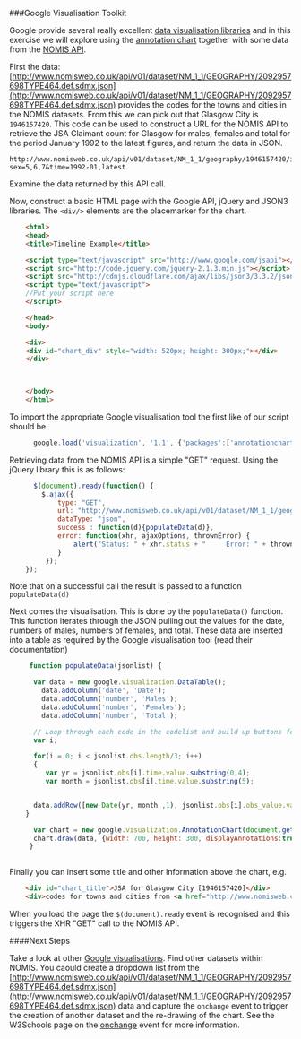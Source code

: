 ###Google Visualisation Toolkit

Google provide several really excellent [data visualisation libraries](https://developers.google.com/chart/interactive/docs/gadgetgallery) and in this exercise we will explore using the [annotation chart](https://developers.google.com/chart/interactive/docs/gallery/annotationchart) together with some data from the [NOMIS API](http://www.nomisweb.co.uk).

First the data:  [http://www.nomisweb.co.uk/api/v01/dataset/NM_1_1/GEOGRAPHY/2092957698TYPE464.def.sdmx.json](http://www.nomisweb.co.uk/api/v01/dataset/NM_1_1/GEOGRAPHY/2092957698TYPE464.def.sdmx.json) provides the codes for the towns and cities in the NOMIS datasets.  From this we can pick out that Glasgow City is ```1946157420```.  This code can be used to construct a URL for the NOMIS API to retrieve the JSA Claimant count for Glasgow for males, females and total for the period January 1992 to the latest figures, and return the data in JSON.

```
http://www.nomisweb.co.uk/api/v01/dataset/NM_1_1/geography/1946157420/item/1/measures/20203.data.JSON?sex=5,6,7&time=1992-01,latest
```

Examine the data returned by this API call.

Now, construct a basic HTML page with the Google API, jQuery and JSON3 libraries.  The ```<div/>``` elements are the placemarker for the chart.

```html
    <html>
    <head> 
    <title>Timeline Example</title>

    <script type="text/javascript" src="http://www.google.com/jsapi"></script>
    <script src="http://code.jquery.com/jquery-2.1.3.min.js"></script>
    <script src="http://cdnjs.cloudflare.com/ajax/libs/json3/3.3.2/json3.min.js"></script>
    <script type="text/javascript"> 
    //Put your script here
    </script>

    </head>
    <body> 

    <div>
    <div id="chart_div" style="width: 520px; height: 300px;"></div>
    </div>
     


    </body>
    </html>
```

To import the appropriate Google visualisation tool the first like of our script should be 
```javascript
      google.load('visualization', '1.1', {'packages':['annotationchart']});
```


Retrieving data from the NOMIS API is a simple "GET" request.  Using the jQuery library this is as follows:

```javascript
      $(document).ready(function() {
        $.ajax({
            type: "GET",
            url: "http://www.nomisweb.co.uk/api/v01/dataset/NM_1_1/geography/1946157420/item/1/measures/20203.data.JSON?sex=5,6,7&time=1992-01,latest",
            dataType: "json",
            success : function(d){populateData(d)},
            error: function(xhr, ajaxOptions, thrownError) {
                alert("Status: " + xhr.status + "     Error: " + thrownError);
            }
         });
    });
```

Note that on a successful call the result is passed to a function ```populateData(d)```

Next comes the visualisation.  This is done by the ```populateData()``` function.  This function iterates through the JSON pulling out the values for the date, numbers of males, numbers of females, and total.  These data are inserted into a table as required by the Google visualisation tool (read their documentation)

```javascript
     function populateData(jsonlist) {

      var data = new google.visualization.DataTable();
        data.addColumn('date', 'Date');
        data.addColumn('number', 'Males');
        data.addColumn('number', 'Females');
        data.addColumn('number', 'Total');

      // Loop through each code in the codelist and build up buttons for the user to click
      var i;

      for(i = 0; i < jsonlist.obs.length/3; i++)
      {
         var yr = jsonlist.obs[i].time.value.substring(0,4);
         var month = jsonlist.obs[i].time.value.substring(5);


      data.addRow([new Date(yr, month ,1), jsonlist.obs[i].obs_value.value, jsonlist.obs[i+(jsonlist.obs.length/3)].obs_value.value,  jsonlist.obs[i+((jsonlist.obs.length/3)*2)].obs_value.value]);
    }

      var chart = new google.visualization.AnnotationChart(document.getElementById('chart_div'));
      chart.draw(data, {width: 700, height: 300, displayAnnotations:true, dateFormat:"MMM yyyy" ,displayZoomButtons:false});
     }
     
```

Finally you can insert some title and other information above the chart, e.g.

```html
    <div id="chart_title">JSA for Glasgow City [1946157420]</div>
    <div>codes for towns and cities from <a href="http://www.nomisweb.co.uk/api/v01/dataset/NM_1_1/GEOGRAPHY/2092957698TYPE464.def.sdmx.json">http://www.nomisweb.co.uk/api/v01/dataset/NM_1_1/GEOGRAPHY/2092957698TYPE464.def.sdmx.json</a></div>
```

When you load the page the ```$(document).ready``` event is recognised and this triggers the XHR "GET" call to the NOMIS API.


####Next Steps

Take a look at other [Google visualisations](https://developers.google.com/chart/interactive/docs/gallery).  Find other datasets within NOMIS.  You caould create a dropdown list from the [http://www.nomisweb.co.uk/api/v01/dataset/NM_1_1/GEOGRAPHY/2092957698TYPE464.def.sdmx.json](http://www.nomisweb.co.uk/api/v01/dataset/NM_1_1/GEOGRAPHY/2092957698TYPE464.def.sdmx.json) data and capture the ```onchange``` event to trigger the creation of another dataset and the re-drawing of the chart.  See the W3Schools page on the [onchange](http://www.w3schools.com/jsref/event_onchange.asp) event for more information.
